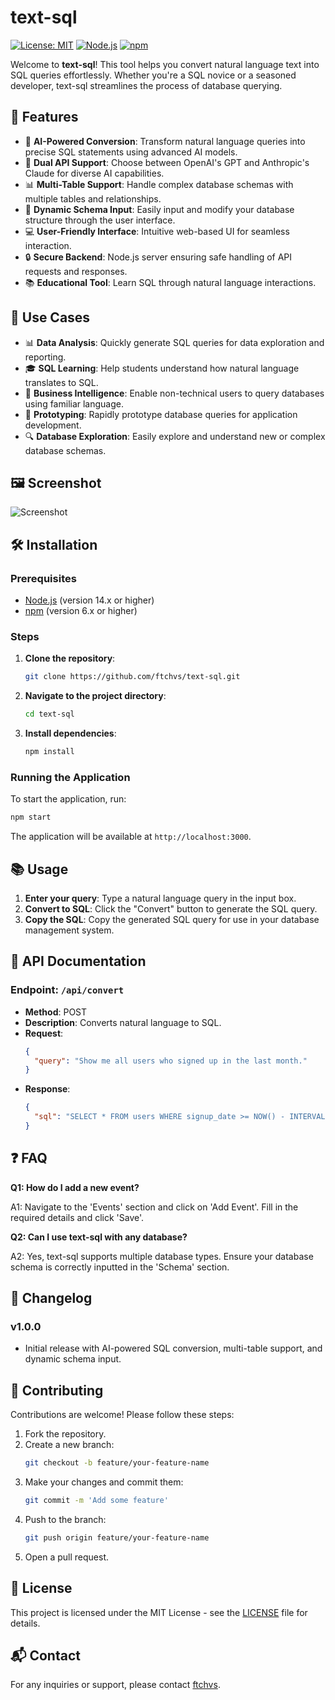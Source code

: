 
# text-sql

[![License: MIT](https://img.shields.io/badge/License-MIT-yellow.svg)](https://opensource.org/licenses/MIT)
[![Node.js](https://img.shields.io/badge/Node.js-v14.x-green.svg)](https://nodejs.org/)
[![npm](https://img.shields.io/badge/npm-v6.x-red.svg)](https://www.npmjs.com/)

Welcome to **text-sql**! This tool helps you convert natural language text into SQL queries effortlessly. Whether you're a SQL novice or a seasoned developer, text-sql streamlines the process of database querying.

## 🚀 Features

- 🧠 **AI-Powered Conversion**: Transform natural language queries into precise SQL statements using advanced AI models.
- 🔄 **Dual API Support**: Choose between OpenAI's GPT and Anthropic's Claude for diverse AI capabilities.
- 📊 **Multi-Table Support**: Handle complex database schemas with multiple tables and relationships.
- 🔧 **Dynamic Schema Input**: Easily input and modify your database structure through the user interface.
- 💻 **User-Friendly Interface**: Intuitive web-based UI for seamless interaction.
- 🔒 **Secure Backend**: Node.js server ensuring safe handling of API requests and responses.
- 📚 **Educational Tool**: Learn SQL through natural language interactions.

## 🎯 Use Cases

- 📊 **Data Analysis**: Quickly generate SQL queries for data exploration and reporting.
- 🎓 **SQL Learning**: Help students understand how natural language translates to SQL.
- 💼 **Business Intelligence**: Enable non-technical users to query databases using familiar language.
- 🧪 **Prototyping**: Rapidly prototype database queries for application development.
- 🔍 **Database Exploration**: Easily explore and understand new or complex database schemas.

## 🖼️ Screenshot

![Screenshot](public/view/Screenshot%202024-07-10%20at%2010.27.00%20PM.png)

## 🛠️ Installation

### Prerequisites

- [Node.js](https://nodejs.org/) (version 14.x or higher)
- [npm](https://www.npmjs.com/) (version 6.x or higher)

### Steps

1. **Clone the repository**:
   ```bash
   git clone https://github.com/ftchvs/text-sql.git
   ```
2. **Navigate to the project directory**:
   ```bash
   cd text-sql
   ```
3. **Install dependencies**:
   ```bash
   npm install
   ```

### Running the Application

To start the application, run:
```bash
npm start
```

The application will be available at `http://localhost:3000`.

## 📚 Usage

1. **Enter your query**: Type a natural language query in the input box.
2. **Convert to SQL**: Click the "Convert" button to generate the SQL query.
3. **Copy the SQL**: Copy the generated SQL query for use in your database management system.

## 🔄 API Documentation

### Endpoint: `/api/convert`
- **Method**: POST
- **Description**: Converts natural language to SQL.
- **Request**:
  ```json
  {
    "query": "Show me all users who signed up in the last month."
  }
  ```
- **Response**:
  ```json
  {
    "sql": "SELECT * FROM users WHERE signup_date >= NOW() - INTERVAL 1 MONTH;"
  }
  ```

## ❓ FAQ

**Q1: How do I add a new event?**

A1: Navigate to the 'Events' section and click on 'Add Event'. Fill in the required details and click 'Save'.

**Q2: Can I use text-sql with any database?**

A2: Yes, text-sql supports multiple database types. Ensure your database schema is correctly inputted in the 'Schema' section.

## 📜 Changelog

### v1.0.0
- Initial release with AI-powered SQL conversion, multi-table support, and dynamic schema input.

## 🤝 Contributing

Contributions are welcome! Please follow these steps:

1. Fork the repository.
2. Create a new branch:
   ```bash
   git checkout -b feature/your-feature-name
   ```
3. Make your changes and commit them:
   ```bash
   git commit -m 'Add some feature'
   ```
4. Push to the branch:
   ```bash
   git push origin feature/your-feature-name
   ```
5. Open a pull request.

## 📄 License

This project is licensed under the MIT License - see the [LICENSE](LICENSE) file for details.

## 📬 Contact

For any inquiries or support, please contact [ftchvs](https://github.com/ftchvs).
